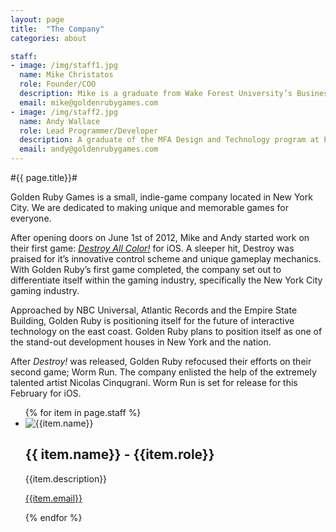 ```yaml
---
layout: page
title:  "The Company"
categories: about

staff:
- image: /img/staff1.jpg
  name: Mike Christatos
  role: Founder/COO
  description: Mike is a graduate from Wake Forest University’s Business School with a background in publishing. After losing his common sense, he decided to open a video game development company in New York City. He lives in New York and can usually be found playing embarrassing JRPGs or debating the validity of the Zelda timeline.
  email: mike@goldenrubygames.com
- image: /img/staff2.jpg
  name: Andy Wallace
  role: Lead Programmer/Developer
  description: A graduate of the MFA Design and Technology program at Parsons, Andy Wallace is a game maker, animator, and coder, with a love of all things interactive. He lives in NYC and is looking forward to when he can move into a place that allows dogs.
  email: andy@goldenrubygames.com
---
```


#{{ page.title}}#
</br>

Golden Ruby Games is a small, indie-game company located in New York City. We are dedicated to making unique and memorable games for everyone.

After opening doors on June 1st of 2012, Mike and Andy started work on their first game: *[Destroy All Color!][destroy-itunes]* for iOS. A sleeper hit, Destroy was praised for it’s innovative control scheme and unique gameplay mechanics. With Golden Ruby’s first game completed, the company set out to differentiate itself within the gaming industry, specifically the New York City gaming industry.

Approached by NBC Universal, Atlantic Records and the Empire State Building, Golden Ruby is positioning itself for the future of interactive technology on the east coast. Golden Ruby plans to position itself as one of the stand-out development houses in New York and the nation.

After *Destroy!* was released, Golden Ruby refocused their efforts on their second game; Worm Run. The company enlisted the help of the extremely talented artist Nicolas Cinqugrani. Worm Run is set for release for this February for iOS.

<ul class="no-list staff">
	{% for item in page.staff %}
	<li>
		<div class="staff-photo">
			<img src="{{item.image}}" alt="{{item.name}}"/>
		</div>
		<h2>{{ item.name}} - {{item.role}}</h2>
		<p>{{item.description}}</p>
		<p><a href="mailto:{{item.email}}">{{item.email}}</a></p>
	</li>
	{% endfor %}
</ul>

[destroy-itunes]: https://itunes.apple.com/us/app/destroy-all-color!-hd/id549937765?mt=8
